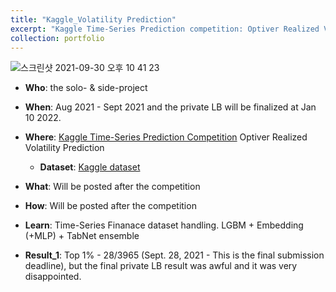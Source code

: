 ```yaml
---
title: "Kaggle_Volatility Prediction"
excerpt: "Kaggle Time-Series Prediction competition: Optiver Realized Volatility Prediction"
collection: portfolio
---
```


![스크린샷 2021-09-30 오후 10 41 23](https://user-images.githubusercontent.com/58493928/135851007-b46993ac-3603-4991-b9ff-ba35d169be72.png)

- **Who**: the solo- & side-project
- **When**: Aug 2021 - Sept 2021 and the private LB will be finalized at Jan 10 2022.
- **Where**: [Kaggle Time-Series Prediction Competition](https://www.kaggle.com/c/optiver-realized-volatility-prediction) Optiver Realized Volatility Prediction
  - **Dataset**: [Kaggle dataset](https://www.kaggle.com/c/optiver-realized-volatility-prediction/data)
- **What**: Will be posted after the competition
- **How**: Will be posted after the competition
- **Learn**: Time-Series Finanace dataset handling. LGBM + Embedding (+MLP) + TabNet ensemble   

- **Result_1**: Top 1% - 28/3965 (Sept. 28, 2021 - This is the final submission deadline), but the final private LB result was awful and it was very disappointed. 
